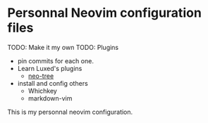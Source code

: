 # Personnal Neovim configuration files

TODO: Make it my own
TODO: Plugins
- pin commits for each one.
- Learn Luxed's plugins
  - [neo-tree][neotree]
- install and config others
  - Whichkey
  - markdown-vim

This is my personnal neovim configuration.

[neotree]:https://github.com/nvim-neo-tree/neo-tree.nvim
